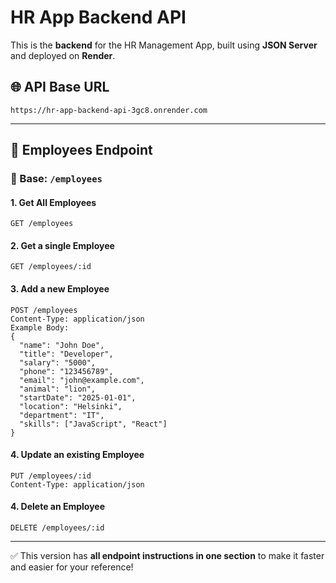 # HR App Backend API

This is the **backend** for the HR Management App, built using **JSON Server** and deployed on **Render**.

## 🌐 API Base URL

`https://hr-app-backend-api-3gc8.onrender.com`

---

## 📂 Employees Endpoint

### 🔸 Base: `/employees`

#### 1. Get All Employees

```http
GET /employees
```

#### 2. Get a single Employee

```http
GET /employees/:id
```

#### 3. Add a new Employee

```http
POST /employees
Content-Type: application/json
Example Body:
{
  "name": "John Doe",
  "title": "Developer",
  "salary": "5000",
  "phone": "123456789",
  "email": "john@example.com",
  "animal": "lion",
  "startDate": "2025-01-01",
  "location": "Helsinki",
  "department": "IT",
  "skills": ["JavaScript", "React"]
}
```

#### 4. Update an existing Employee

```http
PUT /employees/:id
Content-Type: application/json
```

#### 4. Delete an Employee

```http
DELETE /employees/:id
```

---

✅ This version has **all endpoint instructions in one section** to make it faster and easier for your reference!

